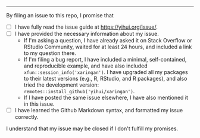 


<!--
Please keep the below portion in your issue. Your issue will be closed if any of the boxes is not checked. In certain (rare) cases, you may be exempted if you give a brief explanation (e.g., you are only making a suggestion for improvement). Thanks!
-->

---

By filing an issue to this repo, I promise that

- [ ] I have fully read the issue guide at https://yihui.org/issue/.
- [ ] I have provided the necessary information about my issue.
    - If I'm asking a question, I have already asked it on Stack Overflow or RStudio Community, waited for at least 24 hours, and included a link to my question there.
    - If I'm filing a bug report, I have included a minimal, self-contained, and reproducible example, and have also included `xfun::session_info('xaringan')`. I have upgraded all my packages to their latest versions (e.g., R, RStudio, and R packages), and also tried the development version: `remotes::install_github('yihui/xaringan')`.
    - If I have posted the same issue elsewhere, I have also mentioned it in this issue.
- [ ] I have learned the Github Markdown syntax, and formatted my issue correctly.

I understand that my issue may be closed if I don't fulfill my promises.
